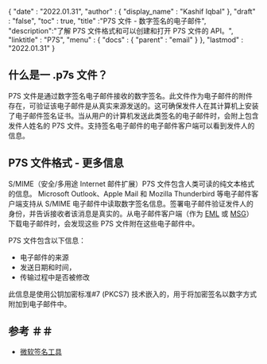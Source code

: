 {
  "date" : "2022.01.31",
  "author" : {
    "display_name" : "Kashif Iqbal"
},
  "draft" : "false",
  "toc" : true,
  "title" :"P7S 文件 - 数字签名的电子邮件",
  "description":"了解 P7S 文件格式和可以创建和打开 P7S 文件的 API。",
  "linktitle" : "P7S",
  "menu" : {
    "docs" : {
      "parent" : "email"
}
},
  "lastmod" : "2022.01.31"
}

## 什么是一 .p7s 文件？

P7S 文件是通过数字签名电子邮件接收的数字签名。此文件作为电子邮件的附件存在，可验证该电子邮件是从真实来源发送的。这可确保发件人在其计算机上安装了电子邮件签名证书。当从用户的计算机发送此类签名的电子邮件时，会附上包含发件人姓名的 P7S 文件。支持签名电子邮件的电子邮件客户端可以看到发件人的信息。

## P7S 文件格式 - 更多信息

S/MIME（安全/多用途 Internet 邮件扩展）P7S 文件包含人类可读的纯文本格式的信息。 Microsoft Outlook、Apple Mail 和 Mozilla Thunderbird 等电子邮件客户端支持从 S/MIME 电子邮件中读取数字签名信息。签署电子邮件验证发件人的身份，并告诉接收者该消息是真实的。从电子邮件客户端（作为 [EML](/zh/email/eml/) 或 [MSG](/zh/email/msg/)）下载电子邮件时，会发现这些 P7S 文件附在这些电子邮件中。

P7S 文件包含以下信息：

* 电子邮件的来源
* 发送日期和时间，
* 传输过程中是否被修改

此信息是使用公钥加密标准#7 (PKCS7) 技术嵌入的，用于将加密签名以数字方式附加到电子邮件中。

## 参考 ＃＃

* [微软签名工具](https://learn.microsoft.com/en-us/windows-hardware/drivers/devtest/signtool)

